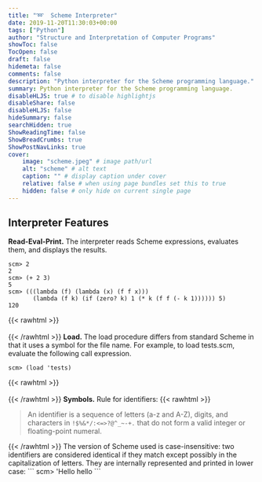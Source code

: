 ```yaml
---
title: "➿  Scheme Interpreter"
date: 2019-11-20T11:30:03+00:00
tags: ["Python"]
author: "Structure and Interpretation of Computer Programs"
showToc: false
TocOpen: false
draft: false
hidemeta: false
comments: false
description: "Python interpreter for the Scheme programming language."
summary: Python interpreter for the Scheme programming language.
disableHLJS: true # to disable highlightjs
disableShare: false
disableHLJS: false
hideSummary: false
searchHidden: true
ShowReadingTime: false
ShowBreadCrumbs: true
ShowPostNavLinks: true
cover:
    image: "scheme.jpeg" # image path/url
    alt: "scheme" # alt text
    caption: "" # display caption under cover
    relative: false # when using page bundles set this to true
    hidden: false # only hide on current single page
---
```

## Interpreter Features
**Read-Eval-Print.** The interpreter reads Scheme expressions, evaluates them, and displays the results.
```
scm> 2
2
scm> (+ 2 3)
5
scm> (((lambda (f) (lambda (x) (f f x)))
       (lambda (f k) (if (zero? k) 1 (* k (f f (- k 1)))))) 5)
120
```
{{< rawhtml >}}<br/><br/>{{< /rawhtml >}}
**Load.** The load procedure differs from standard Scheme in that it uses a symbol for the file name. For example, to load tests.scm, evaluate the following call expression.
```
scm> (load 'tests)
```
{{< rawhtml >}}<br/><br/>{{< /rawhtml >}}
**Symbols.** Rule for identifiers:
{{< rawhtml >}}
<p><blockquote>An identifier is a sequence of letters (a-z and A-Z), digits, and characters in <code>!$%&*/:<=>?@^_~-+.</code> that do not form a valid integer or floating-point numeral.</blockquote></p>
{{< /rawhtml >}}
The version of Scheme used is case-insensitive: two identifiers are considered identical if they match except possibly in the capitalization of letters. They are internally represented and printed in lower case:
```
scm> 'Hello
hello
```